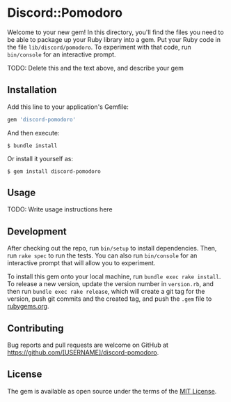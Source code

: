 # Discord::Pomodoro

Welcome to your new gem! In this directory, you'll find the files you need to be able to package up your Ruby library into a gem. Put your Ruby code in the file `lib/discord/pomodoro`. To experiment with that code, run `bin/console` for an interactive prompt.

TODO: Delete this and the text above, and describe your gem

## Installation

Add this line to your application's Gemfile:

```ruby
gem 'discord-pomodoro'
```

And then execute:

    $ bundle install

Or install it yourself as:

    $ gem install discord-pomodoro

## Usage

TODO: Write usage instructions here

## Development

After checking out the repo, run `bin/setup` to install dependencies. Then, run `rake spec` to run the tests. You can also run `bin/console` for an interactive prompt that will allow you to experiment.

To install this gem onto your local machine, run `bundle exec rake install`. To release a new version, update the version number in `version.rb`, and then run `bundle exec rake release`, which will create a git tag for the version, push git commits and the created tag, and push the `.gem` file to [rubygems.org](https://rubygems.org).

## Contributing

Bug reports and pull requests are welcome on GitHub at https://github.com/[USERNAME]/discord-pomodoro.

## License

The gem is available as open source under the terms of the [MIT License](https://opensource.org/licenses/MIT).
